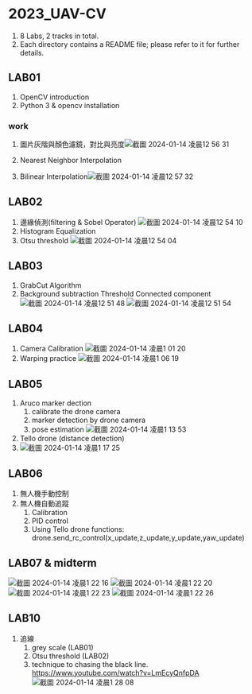 # 2023_UAV-CV
1. 8 Labs, 2 tracks in total.
2. Each directory contains a README file; please refer to it for further details.

## LAB01
1. OpenCV introduction
2. Python 3 & opencv installation
### work

  1.  圖片灰階與顏色濾鏡，對比與亮度![截圖 2024-01-14 凌晨12 56 31](https://github.com/tommy60718/2023_UAV-CV/assets/128281234/a3e3c00b-0f49-4ff4-a813-c05784e7fac4)

  2.  Nearest Neighbor Interpolation
  3.  Bilinear Interpolation![截圖 2024-01-14 凌晨12 57 32](https://github.com/tommy60718/2023_UAV-CV/assets/128281234/14321794-cf04-422b-a19d-f931ae8c0da5)


## LAB02
1. 邊緣偵測(filtering & Sobel Operator)
![截圖 2024-01-14 凌晨12 54 10](https://github.com/tommy60718/2023_UAV-CV/assets/128281234/b0636537-dd94-44ba-af3b-3b1475aaf908)
2. Histogram Equalization
3. Otsu threshold
![截圖 2024-01-14 凌晨12 54 04](https://github.com/tommy60718/2023_UAV-CV/assets/128281234/abee862d-913b-427b-95d1-4a1d51ca0506)


## LAB03
1. GrabCut Algorithm 
2. Background subtraction Threshold Connected component
![截圖 2024-01-14 凌晨12 51 48](https://github.com/tommy60718/2023_UAV-CV/assets/128281234/9c2b4983-5f53-45ea-925c-72f0d789eed4)
![截圖 2024-01-14 凌晨12 51 54](https://github.com/tommy60718/2023_UAV-CV/assets/128281234/c63f2ce0-19ad-4eb5-9411-30fa75bdebda)


## LAB04
1. Camera Calibration
![截圖 2024-01-14 凌晨1 01 20](https://github.com/tommy60718/2023_UAV-CV/assets/128281234/b9661507-d8df-4523-b7d7-09aa4168ad63)
3. Warping practice
![截圖 2024-01-14 凌晨1 06 19](https://github.com/tommy60718/2023_UAV-CV/assets/128281234/b5703b6b-d38d-4148-ad42-53882a834c19)

## LAB05
1. Aruco marker dection
   1. calibrate the drone camera
   2. marker detection by drone camera
   3. pose estimation ![截圖 2024-01-14 凌晨1 13 53](https://github.com/tommy60718/2023_UAV-CV/assets/128281234/1de20708-e45a-487b-9ec9-27fc3c3b3d5f)
2. Tello drone (distance detection)
3. ![截圖 2024-01-14 凌晨1 17 25](https://github.com/tommy60718/2023_UAV-CV/assets/128281234/7fd35d1e-c6a8-4e4a-adc3-aae4cd808ec1)

## LAB06
1. 無人機手動控制
2. 無人機自動追蹤
    1. Calibration
    2. PID control
    3. Using Tello drone functions: drone.send_rc_control(x_update,z_update,y_update,yaw_update)

## LAB07 & midterm
![截圖 2024-01-14 凌晨1 22 16](https://github.com/tommy60718/2023_UAV-CV/assets/128281234/1e6ddc58-28b6-43f6-b8f1-f00111367d7f)
![截圖 2024-01-14 凌晨1 22 20](https://github.com/tommy60718/2023_UAV-CV/assets/128281234/ee5da9bf-e557-45cd-804f-eeda30594e15)
![截圖 2024-01-14 凌晨1 22 23](https://github.com/tommy60718/2023_UAV-CV/assets/128281234/bca06d9c-c30c-4118-881f-f476f39d2d0c)
![截圖 2024-01-14 凌晨1 22 26](https://github.com/tommy60718/2023_UAV-CV/assets/128281234/c5703919-a2d1-400c-97d5-31034b8912e2)

## LAB10 
1. 追線
    1. grey scale (LAB01)
    2. Otsu threshold (LAB02)
    3. technique to chasing the black line.
        https://www.youtube.com/watch?v=LmEcyQnfpDA
       ![截圖 2024-01-14 凌晨1 28 08](https://github.com/tommy60718/2023_UAV-CV/assets/128281234/214a243a-2d42-4bc3-b3d3-cde5396709dc)


